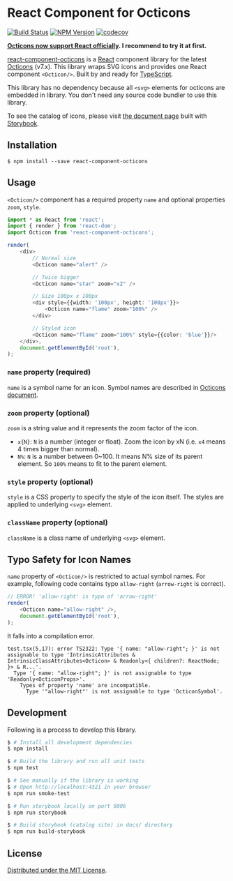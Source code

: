 React Component for Octicons
============================
[![Build Status](https://travis-ci.org/rhysd/react-component-octicons.svg?branch=master)](https://travis-ci.org/rhysd/react-component-octicons)
[![NPM Version](https://badge.fury.io/js/react-component-octicons.svg)](https://www.npmjs.com/package/react-component-octicons)
[![codecov](https://codecov.io/gh/rhysd/react-component-octicons/branch/master/graph/badge.svg)](https://codecov.io/gh/rhysd/react-component-octicons)

**[Octicons now support React officially](https://www.npmjs.com/package/@githubprimer/octicons-react). I recommend to try it at first.**

[react-component-octicons][] is a [React][] component library for the latest [Octicons][] (v7.x).
This library wraps SVG icons and provides one React component `<Octicon/>`. Built by and ready for [TypeScript][].

This library has no dependency because all `<svg>` elements for octicons are embedded in library.
You don't need any source code bundler to use this library.

To see the catalog of icons, please visit [the document page][] built with [Storybook][].

## Installation

```
$ npm install --save react-component-octicons
```

## Usage

`<Octicon/>` component has a required property `name` and optional properties `zoom`, `style`.

```typescript
import * as React from 'react';
import { render } from 'react-dom';
import Octicon from 'react-component-octicons';

render(
    <div>
        // Normal size
        <Octicon name="alert" />

        // Twice bigger
        <Octicon name="star" zoom="x2" />

        // Size 100px x 100px
        <div style={{width: '100px', height: '100px'}}>
            <Octicon name="flame" zoom="100%" />
        </div>

        // Styled icon
        <Octicon name="flame" zoom="100%" style={{color: 'blue'}}/>
    </div>,
    document.getElementById('root'),
);
```

### `name` property (required)

`name` is a symbol name for an icon. Symbol names are described in [Octicons document][Octicons].

### `zoom` property (optional)

`zoom` is a string value and it represents the zoom factor of the icon.

- `x{N}`: `N` is a number (integer or float). Zoom the icon by xN (i.e. `x4` means 4 times bigger than normal).
- `N%`: `N` is a number between 0~100. It means N% size of its parent element. So `100%` means to fit to the parent element.

### `style` property (optional)

`style` is a CSS property to specify the style of the icon itself. The styles are applied to underlying `<svg>` element.

### `className` property (optional)

`className` is a class name of underlying `<svg>` element.

## Typo Safety for Icon Names

`name` property of `<Octicon/>` is restricted to actual symbol names. For example, following code contains typo `allow-right` (`arrow-right` is correct).

```typescript
// ERROR! 'allow-right' is typo of 'arrow-right'
render(
    <Octicon name="allow-right" />,
    document.getElementById('root'),
);
```

It falls into a compilation error.

```
test.tsx(5,17): error TS2322: Type '{ name: "allow-right"; }' is not assignable to type 'IntrinsicAttributes & IntrinsicClassAttributes<Octicon> & Readonly<{ children?: ReactNode; }> & R...'.
  Type '{ name: "allow-right"; }' is not assignable to type 'Readonly<OcticonProps>'.
    Types of property 'name' are incompatible.
      Type '"allow-right"' is not assignable to type 'OcticonSymbol'.
```

## Development

Following is a process to develop this library.

```sh
$ # Install all development dependencies
$ npm install

$ # Build the library and run all unit tests
$ npm test

$ # See manually if the library is working
$ # Open http://localhost:4321 in your browser
$ npm run smoke-test

$ # Run storybook locally on port 6006
$ npm run storybook

$ # Build storybook (catalog site) in docs/ directory
$ npm run build-storybook
```

## License

[Distributed under the MIT License](LICENSE.txt).


[Octicons]: https://octicons.github.com/
[React]: https://github.com/facebook/react
[react-component-octicons]: https://github.com/rhysd/react-component-octicons
[TypeScript]: https://www.typescriptlang.org/
[the document page]: https://rhysd.github.io/react-component-octicons
[Storybook]: https://storybook.js.org/
